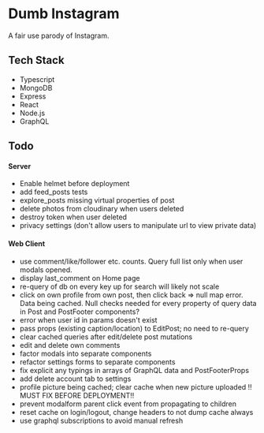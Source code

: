 # Dumb Instagram

A fair use parody of Instagram.

## Tech Stack

- Typescript
- MongoDB
- Express
- React
- Node.js
- GraphQL

## Todo

#### Server

- Enable helmet before deployment
- add feed_posts tests
- explore_posts missing virtual properties of post
- delete photos from cloudinary when users deleted
- destroy token when user deleted
- privacy settings (don't allow users to manipulate url to view private data)

#### Web Client

- use comment/like/follower etc. counts. Query full list only when user modals opened.
- display last_comment on Home page
- re-query of db on every key up for search will likely not scale
- click on own profile from own post, then click back => null map error. Data being cached. Null checks needed for every property of query data in Post and PostFooter components?
- error when user id in params doesn't exist
- pass props (existing caption/location) to EditPost; no need to re-query
- clear cached queries after edit/delete post mutations
- edit and delete own comments
- factor modals into separate components
- refactor settings forms to separate components
- fix explicit any typings in arrays of GraphQL data and PostFooterProps
- add delete account tab to settings
- profile picture being cached; clear cache when new picture uploaded !! MUST FIX BEFORE DEPLOYMENT!!
- prevent modalform parent click event from propagating to children
- reset cache on login/logout, change headers to not dump cache always
- use graphql subscriptions to avoid manual refresh
